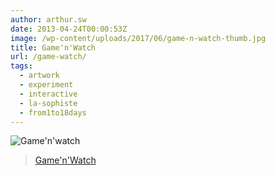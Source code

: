 ```yaml
---
author: arthur.sw
date: 2013-04-24T00:00:53Z
image: /wp-content/uploads/2017/06/game-n-watch-thumb.jpg
title: Game'n'Watch
url: /game-watch/
tags:
  - artwork
  - experiment
  - interactive
  - la-sophiste
  - from1to18days
---
```


![Game'n'watch](/wp-content/uploads/2017/06/game-n-watch.jpg)

> [Game'n'Watch](http://www.lasophiste.com/portfolio/gamenwatch/)
